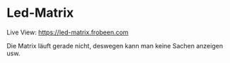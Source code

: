 # Led-Matrix

Live View:
https://led-matrix.frobeen.com

Die Matrix läuft gerade nicht, deswegen kann man keine Sachen anzeigen usw.
